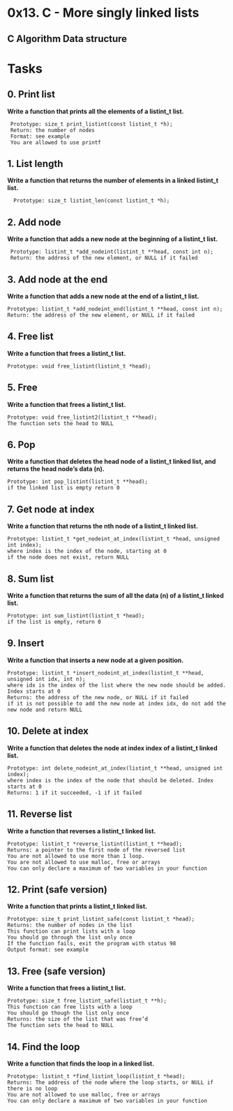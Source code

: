 #	0x13. C - More singly linked lists
##	C	Algorithm	Data structure

#	Tasks

## 0. Print list

**Write a function that prints all the elements of a listint_t list.**

   	 Prototype: size_t print_listint(const listint_t *h);
   	 Return: the number of nodes
   	 Format: see example
   	 You are allowed to use printf


## 1. List length

**Write a function that returns the number of elements in a linked listint_t list.**

  	  Prototype: size_t listint_len(const listint_t *h);

## 2. Add node

**Write a function that adds a new node at the beginning of a listint_t list.**

   	 Prototype: listint_t *add_nodeint(listint_t **head, const int n);
   	 Return: the address of the new element, or NULL if it failed

## 3. Add node at the end

**Write a function that adds a new node at the end of a listint_t list.**

   	Prototype: listint_t *add_nodeint_end(listint_t **head, const int n);
   	Return: the address of the new element, or NULL if it failed


## 4. Free list

**Write a function that frees a listint_t list.**

    Prototype: void free_listint(listint_t *head);


## 5. Free

**Write a function that frees a listint_t list.**

    Prototype: void free_listint2(listint_t **head);
    The function sets the head to NULL


## 6. Pop

**Write a function that deletes the head node of a listint_t linked list, and returns the head node’s data (n).**

    Prototype: int pop_listint(listint_t **head);
    if the linked list is empty return 0


## 7. Get node at index

**Write a function that returns the nth node of a listint_t linked list.**

    Prototype: listint_t *get_nodeint_at_index(listint_t *head, unsigned int index);
    where index is the index of the node, starting at 0
    if the node does not exist, return NULL


## 8. Sum list

**Write a function that returns the sum of all the data (n) of a listint_t linked list.**

    Prototype: int sum_listint(listint_t *head);
    if the list is empty, return 0


## 9. Insert

**Write a function that inserts a new node at a given position.**

    Prototype: listint_t *insert_nodeint_at_index(listint_t **head, unsigned int idx, int n);
    where idx is the index of the list where the new node should be added. Index starts at 0
    Returns: the address of the new node, or NULL if it failed
    if it is not possible to add the new node at index idx, do not add the new node and return NULL



## 10. Delete at index

**Write a function that deletes the node at index index of a listint_t linked list.**

    Prototype: int delete_nodeint_at_index(listint_t **head, unsigned int index);
    where index is the index of the node that should be deleted. Index starts at 0
    Returns: 1 if it succeeded, -1 if it failed



## 11. Reverse list

**Write a function that reverses a listint_t linked list.**

    Prototype: listint_t *reverse_listint(listint_t **head);
    Returns: a pointer to the first node of the reversed list
    You are not allowed to use more than 1 loop.
    You are not allowed to use malloc, free or arrays
    You can only declare a maximum of two variables in your function



## 12. Print (safe version)

**Write a function that prints a listint_t linked list.**

    Prototype: size_t print_listint_safe(const listint_t *head);
    Returns: the number of nodes in the list
    This function can print lists with a loop
    You should go through the list only once
    If the function fails, exit the program with status 98
    Output format: see example



## 13. Free (safe version)

**Write a function that frees a listint_t list.**

    Prototype: size_t free_listint_safe(listint_t **h);
    This function can free lists with a loop
    You should go though the list only once
    Returns: the size of the list that was free’d
    The function sets the head to NULL



## 14. Find the loop

**Write a function that finds the loop in a linked list.**

    Prototype: listint_t *find_listint_loop(listint_t *head);
    Returns: The address of the node where the loop starts, or NULL if there is no loop
    You are not allowed to use malloc, free or arrays
    You can only declare a maximum of two variables in your function

